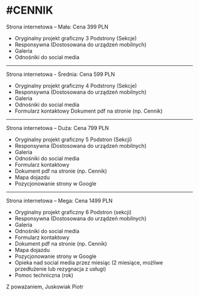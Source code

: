 
# #CENNIK
Strona internetowa – Mała:
Cena 399 PLN

 - Oryginalny projekt graficzny 3 Podstrony (Sekcje)
 -  Responsywna (Dostosowana do urządzeń mobilnych)
 - Galeria
 - Odnośniki do social media
----------
Strona internetowa - Średnia:
Cena 599 PLN

 - Oryginalny projekt graficzny 4 Podstrony (Sekcje)
 -  Responsywna (Dostosowana do urządzeń mobilnych) 
 - Galeria
 - Odnośniki do social media
 - Formularz kontaktowy Dokument pdf na stronie (np. Cennik)
----------
Strona internetowa – Duża:
Cena 799 PLN

 - Oryginalny projekt graficzny 5 Podstron (Sekcji)
 -  Responsywna (Dostosowana do urządzeń mobilnych) 
 - Galeria
 - Odnośniki do social media
 - Formularz kontaktowy
 - Dokument pdf na stronie (np. Cennik)
 - Mapa dojazdu
 - Pozycjonowanie strony w Google
----------
Strona internetowa – Mega:
Cena 1499 PLN

 - Oryginalny projekt graficzny 6 Podstron (sekcji)
 - Responsywna (Dostosowana do urządzeń mobilnych)
 - Galeria
 - Odnośniki do social media
 - Formularz kontaktowy
 - Dokument pdf na stronie (np. Cennik)
 - Mapa dojazdu
 - Pozycjonowanie strony w Google
 - Opieka nad social media przez miesiąc (2 miesiące, możliwe
   przedłużenie lub rezygnacja z usługi)
 - Pomoc techniczna (rok)

Z poważaniem, Juskowiak Piotr

 

 

 
